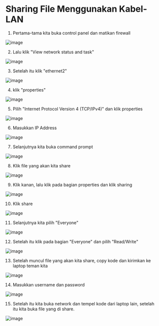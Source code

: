 # Sharing File Menggunakan Kabel-LAN

1. Pertama-tama kita buka control panel dan matikan firewall

![image](https://github.com/user-attachments/assets/93a3aeec-b5ae-46f7-be27-90a3ae1bb917)

2. Lalu klik "View network status and task"

![image](https://github.com/user-attachments/assets/0e350d10-c90d-4ef1-bd15-89526cada72b)

3. Setelah itu klik "ethernet2"

![image](https://github.com/user-attachments/assets/29cfa3bb-03d2-4965-9f65-8adcb58b49de)

4. klik "properties"

![image](https://github.com/user-attachments/assets/8966b9ad-8659-4602-a461-008e2cfd8449)

5. Pilih "Internet Protocol Version 4 (TCP/IPv4)" dan klik properties

![image](https://github.com/user-attachments/assets/d3400b3b-fe28-40ec-a351-c3a5f41e7ccf)

6. Masukkan IP Address

![image](https://github.com/user-attachments/assets/0171a9e8-9cf6-490c-84df-5aaa815621e5)

7. Selanjutnya kita buka command prompt

![image](https://github.com/user-attachments/assets/73dca9af-1e9e-495b-b7f1-4cfaf1e4082e)

8. Klik file yang akan kita share

![image](https://github.com/user-attachments/assets/0d016abb-34d6-4f7c-9b48-b9015bf48043)

9. Klik kanan, lalu klik pada bagian properties dan klik sharing

![image](https://github.com/user-attachments/assets/8fbed611-071f-46cc-ade6-1e2ad0c98628)

10. Klik share

![image](https://github.com/user-attachments/assets/36762466-4f65-4ad6-8e42-29dbb9ffe641)

11. Selanjutnya kita pilih "Everyone"

![image](https://github.com/user-attachments/assets/05a74540-b745-43f7-bfc2-ef55cb5170d0)

12. Setelah itu klik pada bagian "Everyone" dan pilih "Read/Write"

![image](https://github.com/user-attachments/assets/f6ffc812-c414-4304-9724-21d9ca54bf17)

13. Setelah muncul file yang akan kita share, copy kode dan kirimkan ke laptop teman kita

![image](https://github.com/user-attachments/assets/1945509e-3ee5-4ada-a25e-b4734a1d21c2)

14. Masukkan username dan password

![image](https://github.com/user-attachments/assets/26beea5f-1a4d-4562-ad20-ee467af3d009)

15. Setelah itu kita buka network dan tempel kode dari laptop lain, setelah itu kita buka file yang di share.

![image](https://github.com/user-attachments/assets/c2f5f62b-5d12-431c-bfa7-7528c4e78cd3)











